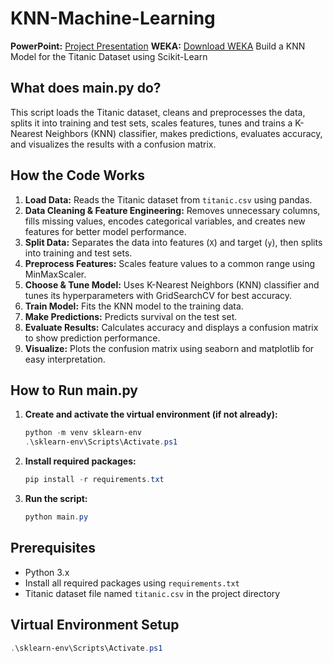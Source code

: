 # KNN-Machine-Learning
**PowerPoint:** [Project Presentation](https://docs.google.com/presentation/d/1HM2H3yv5DL9PgcKRwZc01i87o_ZUv0Zndt8AEUi7464/edit?usp=sharing)
**WEKA:** [Download WEKA](https://waikato.github.io/weka-wiki/downloading_weka/)
Build a KNN Model for the Titanic Dataset using Scikit-Learn

## What does main.py do?
This script loads the Titanic dataset, cleans and preprocesses the data, splits it into training and test sets, scales features, tunes and trains a K-Nearest Neighbors (KNN) classifier, makes predictions, evaluates accuracy, and visualizes the results with a confusion matrix.

## How the Code Works
1. **Load Data:** Reads the Titanic dataset from `titanic.csv` using pandas.
2. **Data Cleaning & Feature Engineering:** Removes unnecessary columns, fills missing values, encodes categorical variables, and creates new features for better model performance.
3. **Split Data:** Separates the data into features (`X`) and target (`y`), then splits into training and test sets.
4. **Preprocess Features:** Scales feature values to a common range using MinMaxScaler.
5. **Choose & Tune Model:** Uses K-Nearest Neighbors (KNN) classifier and tunes its hyperparameters with GridSearchCV for best accuracy.
6. **Train Model:** Fits the KNN model to the training data.
7. **Make Predictions:** Predicts survival on the test set.
8. **Evaluate Results:** Calculates accuracy and displays a confusion matrix to show prediction performance.
9. **Visualize:** Plots the confusion matrix using seaborn and matplotlib for easy interpretation.

## How to Run main.py
1. **Create and activate the virtual environment (if not already):**
	```powershell
	python -m venv sklearn-env
	.\sklearn-env\Scripts\Activate.ps1
	```
2. **Install required packages:**
	```powershell
	pip install -r requirements.txt
	```
3. **Run the script:**
	```powershell
	python main.py
	```

## Prerequisites
 - Python 3.x
 - Install all required packages using `requirements.txt`
 - Titanic dataset file named `titanic.csv` in the project directory

## Virtual Environment Setup



```powershell
.\sklearn-env\Scripts\Activate.ps1
```

